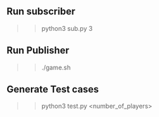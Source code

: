 ## Run subscriber
>> python3 sub.py 3


## Run Publisher
>> ./game.sh 

## Generate Test cases
>> python3 test.py <number_of_players>
